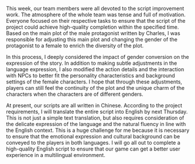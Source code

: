 This week, our team members were all devoted to the script improvement work. The atmosphere of the whole team was tense and full of motivation. Everyone focused on their respective tasks to ensure that the script of the project could achieve high-quality completion within the specified time. Based on the main plot of the male protagonist written by Charles, I was responsible for adjusting this main plot and changing the gender of the protagonist to a female to enrich the diversity of the plot.

In this process, I deeply considered the impact of gender conversion on the expression of the story. In addition to making subtle adjustments in the language expression, I also modified the action details and the interaction with NPCs to better fit the personality characteristics and background settings of the female characters. I hope that through these adjustments, players can still feel the continuity of the plot and the unique charm of the characters when the characters are of different genders.

At present, our scripts are all written in Chinese. According to the project requirements, I will translate the entire script into English by next Thursday. This is not just a simple text translation, but also requires consideration of the delicate expression of the language and the natural fluency in line with the English context. This is a huge challenge for me because it is necessary to ensure that the emotional expression and cultural background can be conveyed to the players in both languages. I will go all out to complete a high-quality English script to ensure that our game can get a better user experience in a multilingual environment.
